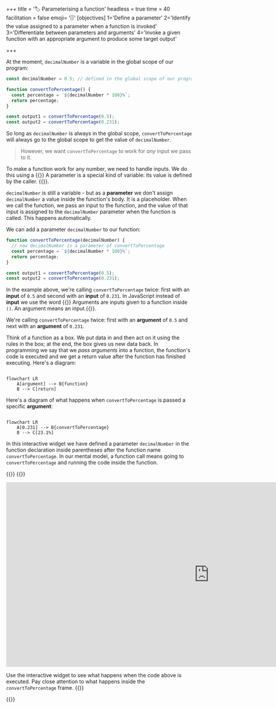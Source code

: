 +++
title = '🏷️ Parameterising a function'
headless = true
time = 40
facilitation = false
emoji= '🗄️'
[objectives]
    1='Define a parameter'
    2='Identify the value assigned to a parameter when a function is invoked'
    3='Differentiate between parameters and arguments'
    4='Invoke a given function with an appropriate argument to produce some target output'

+++

At the moment, `decimalNumber` is a variable in the global scope of our program:

```js
const decimalNumber = 0.5; // defined in the global scope of our program

function convertToPercentage() {
  const percentage = `${decimalNumber * 100}%`;
  return percentage;
}

const output1 = convertToPercentage(0.5);
const output2 = convertToPercentage(0.231);
```

So long as `decimalNumber` is always in the global scope, `convertToPercentage` will always go to the global scope to get the value of `decimalNumber`.

> However, we want `convertToPercentage` to work for _any_ input we pass to it.

To make a function work for any number, we need to handle inputs. We do this using a {{<tooltip title="parameter">}} A parameter is a special kind of variable: its value is defined by the caller.
{{</tooltip>}}.

`decimalNumber` is still a variable - but as a **parameter** we don't assign `decimalNumber` a value inside the function's body. It is a placeholder. When we call the function, we pass an input to the function, and the value of that input is assigned to the `decimalNumber` parameter when the function is called. This happens automatically.

We can add a parameter `decimalNumber` to our function:

```js {linenos=table,hl_lines=["1"] ,linenostart=1}
function convertToPercentage(decimalNumber) {
  // now decimalNumber is a parameter of convertToPercentage
  const percentage = `${decimalNumber * 100}%`;
  return percentage;
}

const output1 = convertToPercentage(0.5);
const output2 = convertToPercentage(0.231);
```

In the example above, we're calling `convertToPercentage` twice: first with an **input** of `0.5` and second with an **input** of `0.231`. In JavaScript instead of **input** we use the word {{<tooltip title="argument">}} Arguments are inputs given to a function inside `()`. An argument means an input.{{</tooltip>}}.

We're calling `convertToPercentage` twice: first with an **argument** of `0.5` and next with an **argument** of `0.231`.

Think of a function as a box. We put data in and then act on it using the rules in the box; at the end, the box gives us new data back. In programming we say that we _pass arguments_ into a function, the function's code is executed and we get a return value after the function has finished executing. Here's a diagram:

```mermaid

flowchart LR
    A[argument] --> B{function}
    B --> C[return]
```

Here's a diagram of what happens when `convertToPercentage` is passed a specific **argument**:

```mermaid

flowchart LR
    A[0.231] --> B{convertToPercentage}
    B --> C[23.1%]
```

In this interactive widget we have defined a parameter `decimalNumber` in the function declaration inside parentheses after the function name `convertToPercentage`. In our mental model, a function call means going to `convertToPercentage` and running the code inside the function.

{{<tabs>}}
{{<tab name="🎮 Play computer">}}

<iframe title="interactive widget" width="1100" height="500" frameborder="0" src="https://pythontutor.com/iframe-embed.html#code=function%20convertToPercentage%28decimalNumber%29%20%7B%0A%20%20const%20percentage%20%3D%20%60%24%7BdecimalNumber%20*%20100%7D%25%60%3B%0A%20%20return%20percentage%3B%0A%7D%0A%0Aconst%20output1%20%3D%20convertToPercentage%280.5%29%3B%0Aconst%20output2%20%3D%20convertToPercentage%280.231%29%3B&codeDivHeight=400&codeDivWidth=500&cumulative=false&curInstr=0&heapPrimitives=nevernest&origin=opt-frontend.js&py=js&rawInputLstJSON=%5B%5D&textReferences=false"> </iframe>

Use the interactive widget to see what happens when the code above is executed. Pay close attention to what happens inside the `convertToPercentage` frame.
{{</tab>}}

{{</tabs>}}
